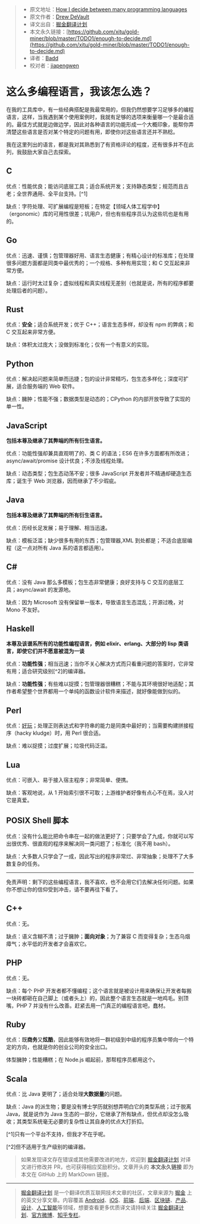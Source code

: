 > * 原文地址：[How I decide between many programming languages](https://drewdevault.com/2019/09/08/Enough-to-decide.html)
> * 原文作者：[Drew DeVault](https://drewdevault.com)
> * 译文出自：[掘金翻译计划](https://github.com/xitu/gold-miner)
> * 本文永久链接：[https://github.com/xitu/gold-miner/blob/master/TODO1/enough-to-decide.md](https://github.com/xitu/gold-miner/blob/master/TODO1/enough-to-decide.md)
> * 译者：[Badd](https://juejin.im/user/5b0f6d4b6fb9a009e405dda1)
> * 校对者：[jiapengwen](https://github.com/jiapengwen)

# 这么多编程语言，我该怎么选？

在我的工具库中，有一些经典搭配是我最常用的，但我仍然想要学习足够多的编程语言，这样，当我遇到某个使用案例时，我就有足够的选项来衡量哪一个是最合适的。最佳方式就是边做边学，因此对各种语言的功能形成一个大概印象，能帮你弄清楚这些语言是否对某个特定的问题有用，即使你对这些语言还并不熟稔。

我在这里列出的语言，都是我对其熟悉到了有资格评论的程度，还有很多并不在此列，我鼓励大家自己去探索。

## C

优点：性能优良；能访问底层工具；适合系统开发；支持静态类型；规范而且古老；全世界通用、全平台支持。[^1]

缺点：字符处理、可扩展编程是短板；在特定【领域人体工程学中】（ergonomic）库的可用性很差；坑用户，但也有些程序员认为这些坑也是有用的。

## Go

优点：迅速、谨慎；包管理器好用、语言生态健康；有精心设计的标准库；在处理很多问题方面都是同类中最优秀的；一个规格、多种有用实现；和 C 交互起来非常方便。

缺点：运行时太过复杂；虚拟线程和真实线程无差别（也就是说，所有的程序都要处理后者的问题）。

## Rust

优点：**安全**；适合系统开发；优于 C++；语言生态多样，却没有 npm 的弊病；和 C 交互起来非常方便。

缺点：体积太过庞大；没做到标准化；仅有一个有意义的实现。

## Python

优点：解决起问题来简单而迅捷；包的设计非常精巧，包生态多样化；深度可扩展，适合服务端的 Web 软件。

缺点：臃肿；性能不强；数据类型是动态的；CPython 的内部开放导致了实现的单一性。

## JavaScript

**包括本尊及继承了其弊端的所有衍生语言。**

优点：功能性强却兼具直观明了的、类 C 的语法；ES6 在许多方面都有所改进；async/await/promise 设计优良；不涉及线程处理。

缺点：动态类型；包生态动荡不安；很多 JavaScript 开发者并不精通却硬造生态库；诞生于 Web 浏览器，因而继承了不少瑕疵。

## Java

**包括本尊及继承了其弊端的所有衍生语言。**

优点：历经长足发展；易于理解、相当迅速。

缺点：模板泛滥；缺少很多有用的东西；包管理器,XML 到处都是；不适合底层编程（这一点对所有 Java 系的语言都适用）。

## C#

优点：没有 Java 那么多模板；包生态非常健康；良好支持与 C 交互的底层工具；async/await 的发源地。

缺点：因为 Microsoft 没有保留单一版本，导致语言生态混乱；开源过晚，对 Mono 不友好。

## Haskell

**本尊及该谱系所有的功能性编程语言，例如 elixir、erlang、大部分的 lisp 类语言，即使它们并不愿意被混为一谈**

优点：**功能性强**；相当迅速；当你不关心解决方式而只看重问题的答案时，它非常有用；适合研究级别[^2]的编译器。

缺点：**功能性强**；有些难以捉摸；包管理器很糟糕；不能与其环境很好地适配；其作者希望整个世界都用一个单纯的函数设计软件来描述，就好像能做到似的。

## Perl

优点：[好玩](https://github.com/Perl/perl5/blob/blead/Configure)；处理正则表达式和字符串的能力是同类中最好的；当需要构建拼接程序（hacky kludge）时，用 Perl 很合适。

缺点：难以捉摸；过度扩展；垃圾代码泛滥。

## Lua

优点：可嵌入、易于接入宿主程序；非常简单、便携。

缺点：客观地说，从 1 开始索引很不可取；上游维护者好像有点心不在焉，没人对它是真爱。

## POSIX Shell 脚本

优点：没有什么能比把命令串在一起的做法更好了；只要学会了九成，你就可以写出很优秀、很直观的程序来解决同一类问题了；标准化（我不用 bash）。

缺点：大多数人只学会了一成，因此写出的程序非常烂、非常抽象；处理不了大多数复杂的任务。

---

免责声明：剩下的这些编程语言，我不喜欢，也不会用它们去解决任何问题。如果你不想让你的信仰受到冲击，请不要再往下看了。

## C++

优点：无。

缺点：语义含糊不清；过于臃肿；**面向对象**；为了兼容 C 而变得复杂；生态乌烟瘴气；水平低的开发者才会喜欢它。

## PHP

优点：无。

缺点：每个 PHP 开发者都不懂编程；这个语言就是被设计用来确保让开发者每搬一块砖都砸在自己脚上（或者头上）的，因此整个语言生态就是一地鸡毛。别顶嘴，PHP 7 并没有什么改善。赶紧去用一门真正的编程语言吧，蠢材。

## Ruby

优点：既**商务**又**炫酷**，因此能够有效地将一群初级到中级的程序员集中带向一个特定的方向，也就是你的创业公司的安全出口。

体型臃肿；性能糟糕；在 Node.js 崛起前，那帮程序员都用这个。

## Scala

优点：比 Java 更明了；适合处理**大数据量**的问题。

缺点：Java 的派生物；要是没有博士学历就别想弄明白它的类型系统；过于脱离 Java，就是说作为 Java 生态的一部分，它继承了所有缺点，但优点却没怎么吸收；其类型系统毫无必要的复杂性让其自身的优点大打折扣。

[^1]只有一个平台不支持，但我才不在乎呢。
    
[^2]但不适用于生产级别的编译器。

> 如果发现译文存在错误或其他需要改进的地方，欢迎到 [掘金翻译计划](https://github.com/xitu/gold-miner) 对译文进行修改并 PR，也可获得相应奖励积分。文章开头的 **本文永久链接** 即为本文在 GitHub 上的 MarkDown 链接。

---

> [掘金翻译计划](https://github.com/xitu/gold-miner) 是一个翻译优质互联网技术文章的社区，文章来源为 [掘金](https://juejin.im) 上的英文分享文章。内容覆盖 [Android](https://github.com/xitu/gold-miner#android)、[iOS](https://github.com/xitu/gold-miner#ios)、[前端](https://github.com/xitu/gold-miner#前端)、[后端](https://github.com/xitu/gold-miner#后端)、[区块链](https://github.com/xitu/gold-miner#区块链)、[产品](https://github.com/xitu/gold-miner#产品)、[设计](https://github.com/xitu/gold-miner#设计)、[人工智能](https://github.com/xitu/gold-miner#人工智能)等领域，想要查看更多优质译文请持续关注 [掘金翻译计划](https://github.com/xitu/gold-miner)、[官方微博](http://weibo.com/juejinfanyi)、[知乎专栏](https://zhuanlan.zhihu.com/juejinfanyi)。
